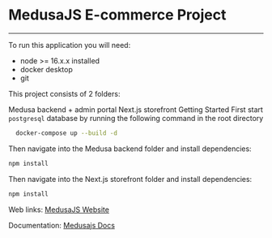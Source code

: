 # MedusaJS E-commerce Project

---

To run this application you will need:

 - node >= 16.x.x installed
 - docker desktop
 - git

This project consists of 2 folders:


Medusa backend + admin portal
Next.js storefront
Getting Started
First start `postgresql` database by running the following command in the root directory
```bash
  docker-compose up --build -d
```
Then navigate into the Medusa backend folder and install dependencies:

```bash
npm install
```
Then navigate into the Next.js storefront folder and install dependencies:
```bash
npm install
```
Web links: [MedusaJS Website](https://medusajs.com/)

Documentation: [Medusajs Docs](https://docs.medusajs.com/)
